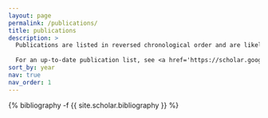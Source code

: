 ```yaml
---
layout: page
permalink: /publications/
title: publications
description: >
  Publications are listed in reversed chronological order and are likely out-of-date. <br>
  
  For an up-to-date publication list, see <a href='https://scholar.google.com/citations?hl=en&user=mRBHEjEAAAAJ&view_op=list_works&sortby=pubdate'>my google scholar</a>.
sort_by: year
nav: true
nav_order: 1
---
```

<!-- _pages/publications.md -->
<div class="publications">


{% bibliography -f {{ site.scholar.bibliography }} %}

</div>
